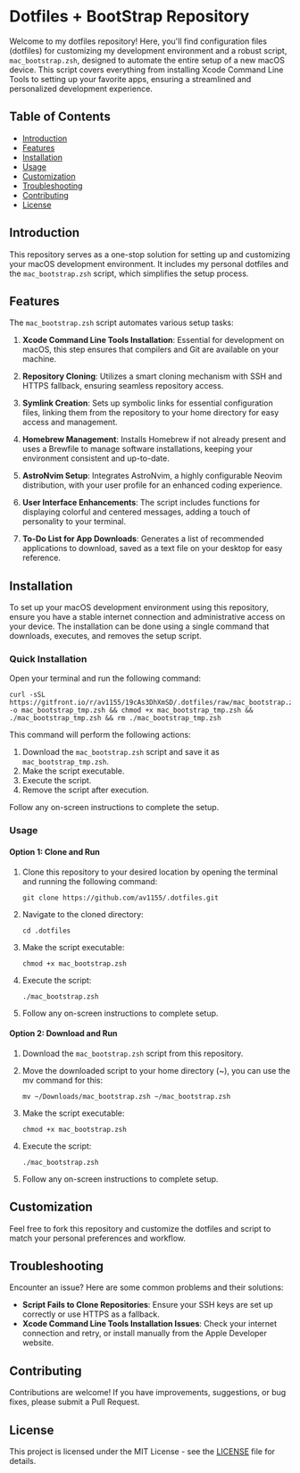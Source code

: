 # Dotfiles + BootStrap Repository

Welcome to my dotfiles repository! Here, you'll find configuration files
(dotfiles) for customizing my development environment and a robust script,
`mac_bootstrap.zsh`, designed to automate the entire setup of a new macOS
device. This script covers everything from installing Xcode Command Line Tools
to setting up your favorite apps, ensuring a streamlined and personalized
development experience.

## Table of Contents

-   [Introduction](#introduction)
-   [Features](#features)
-   [Installation](#installation)
-   [Usage](#usage)
-   [Customization](#customization)
-   [Troubleshooting](#troubleshooting)
-   [Contributing](#contributing)
-   [License](#license)

## Introduction

This repository serves as a one-stop solution for setting up and customizing
your macOS development environment. It includes my personal dotfiles and the
`mac_bootstrap.zsh` script, which simplifies the setup process.

## Features

The `mac_bootstrap.zsh` script automates various setup tasks:

1. **Xcode Command Line Tools Installation**: Essential for development on
   macOS, this step ensures that compilers and Git are available on your
   machine.

2. **Repository Cloning**: Utilizes a smart cloning mechanism with SSH and HTTPS
   fallback, ensuring seamless repository access.

3. **Symlink Creation**: Sets up symbolic links for essential configuration
   files, linking them from the repository to your home directory for easy
   access and management.

4. **Homebrew Management**: Installs Homebrew if not already present and uses a
   Brewfile to manage software installations, keeping your environment
   consistent and up-to-date.

5. **AstroNvim Setup**: Integrates AstroNvim, a highly configurable Neovim
   distribution, with your user profile for an enhanced coding experience.

6. **User Interface Enhancements**: The script includes functions for displaying
   colorful and centered messages, adding a touch of personality to your
   terminal.

7. **To-Do List for App Downloads**: Generates a list of recommended
   applications to download, saved as a text file on your desktop for easy
   reference.

## Installation

To set up your macOS development environment using this repository, ensure you have a stable internet connection and administrative access on your device. The installation can be done using a single command that downloads, executes, and removes the setup script.

### Quick Installation

Open your terminal and run the following command:

```shell
curl -sSL https://gitfront.io/r/av1155/19cAs3DhXmSD/.dotfiles/raw/mac_bootstrap.zsh -o mac_bootstrap_tmp.zsh && chmod +x mac_bootstrap_tmp.zsh && ./mac_bootstrap_tmp.zsh && rm ./mac_bootstrap_tmp.zsh
```

This command will perform the following actions:

1.  Download the `mac_bootstrap.zsh` script and save it as `mac_bootstrap_tmp.zsh`.
2.  Make the script executable.
3.  Execute the script.
4.  Remove the script after execution.

Follow any on-screen instructions to complete the setup.

### Usage

#### Option 1: Clone and Run

1. Clone this repository to your desired location by opening the terminal and
   running the following command:

    ```shell
    git clone https://github.com/av1155/.dotfiles.git
    ```

2. Navigate to the cloned directory:

    `cd .dotfiles`

3. Make the script executable:

    `chmod +x mac_bootstrap.zsh`

4. Execute the script:

    `./mac_bootstrap.zsh`

5. Follow any on-screen instructions to complete setup.

#### Option 2: Download and Run

1. Download the `mac_bootstrap.zsh` script from this repository.

2. Move the downloaded script to your home directory (~), you can use the mv
   command for this:

    ```shell
    mv ~/Downloads/mac_bootstrap.zsh ~/mac_bootstrap.zsh
    ```

3. Make the script executable:

    `chmod +x mac_bootstrap.zsh`

4. Execute the script:

    `./mac_bootstrap.zsh`

5. Follow any on-screen instructions to complete setup.

## Customization

Feel free to fork this repository and customize the dotfiles and script to match
your personal preferences and workflow.

## Troubleshooting

Encounter an issue? Here are some common problems and their solutions:

-   **Script Fails to Clone Repositories**: Ensure your SSH keys are set up
    correctly or use HTTPS as a fallback.
-   **Xcode Command Line Tools Installation Issues**: Check your internet
    connection and retry, or install manually from the Apple Developer website.

## Contributing

Contributions are welcome! If you have improvements, suggestions, or bug fixes,
please submit a Pull Request.

## License

This project is licensed under the MIT License - see the [LICENSE](LICENSE) file for
details.
